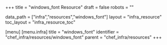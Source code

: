 +++
title = "windows_font Resource"
draft = false
robots = ""

data_path = ["infra","resources","windows_font"]
layout = "infra_resource"
toc_layout = "infra_resource_toc"

[menu]
  [menu.infra]
    title = "windows_font"
    identifier = "chef_infra/resources/windows_font"
    parent = "chef_infra/resources"
+++

<!-- The contents of this page are automatically generated from the windows_font.yaml file in the data/infra/resources directory. -->
<!-- To suggest a change, edit the https://github.com/chef/chef/blob/main/lib/chef/resource/windows_font.rb file and submit a pull request to the https://github.com/chef/chef repository. -->
<!-- markdownlint-disable-file -->

